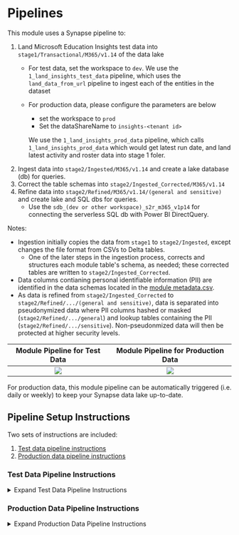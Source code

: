 # Pipelines

This module uses a Synapse pipeline to:
1. Land Microsoft Education Insights test data into ```stage1/Transactional/M365/v1.14``` of the data lake
   - For test data, set the workspace to `dev`. We use the `1_land_insights_test_data` pipeline, which uses the `land_data_from_url` pipeline to ingest each of the entities in the dataset 
   - For production data, please configure the parameters are below
      - set the workspace to `prod`
      - Set the dataShareName to `insights-<tenant id>`
      
      We use the `1_land_insights_prod_data` pipeline, which calls `1_land_insights_prod_data` which would get latest run date, and land latest activity and roster data into stage 1 foler.
2. Ingest data into ```stage2/Ingested/M365/v1.14``` and create a lake database (db) for queries.
3. Correct the table schemas into ```stage2/Ingested_Corrected/M365/v1.14```
4. Refine data into ```stage2/Refined/M365/v1.14/(general and sensitive)``` and create lake and SQL dbs for queries.
      * Use the ```sdb_(dev or other workspace)_s2r_m365_v1p14``` for connecting the serverless SQL db with Power BI DirectQuery.
    
Notes:
- Ingestion initially copies the data from ```stage1``` to ```stage2/Ingested```, except changes the file format from CSVs to Delta tables.
   * One of the later steps in the ingestion process, corrects and structures each module table's schema, as needed; these corrected tables are written to ```stage2/Ingested_Corrected```.
- Data columns contianing personal identifiable information (PII) are identified in the data schemas located in the [module metadata.csv](https://github.com/microsoft/OpenEduAnalytics/blob/main/modules/module_catalog/Microsoft_Education_Insights/test_data/metadata.csv).
- As data is refined from ```stage2/Ingested_Corrected``` to ```stage2/Refined/.../(general and sensitive)```, data is separated into pseudonymized data where PII columns hashed or masked (```stage2/Refined/.../general```) and lookup tables containing the PII (```stage2/Refined/.../sensitive```). Non-pseudonmized data will then be protected at higher security levels.

Module Pipeline for Test Data  | Module Pipeline for Production Data
:-------------------------:|:-------------------------:
![](https://github.com/microsoft/OpenEduAnalytics/blob/main/modules/module_catalog/Microsoft_Education_Insights/docs/images/v0.1_pipeline_instructions/module_v0.1_test_data_pipeline_overview.png) |  ![](https://github.com/microsoft/OpenEduAnalytics/blob/main/modules/module_catalog/Microsoft_Education_Insights/docs/images/v0.1_pipeline_instructions/module_v0.1_prod_data_pipeline_overview.png)  

For production data, this module pipeline can be automatically triggered (i.e. daily or weekly) to keep your Synapse data lake up-to-date.

## Pipeline Setup Instructions

Two sets of instructions are included:
1. [Test data pipeline instructions](https://github.com/microsoft/OpenEduAnalytics/tree/main/modules/module_catalog/Microsoft_Education_Insights/pipeline#test-data-pipeline-instructions)
2. [Production data pipeline instructions](https://github.com/microsoft/OpenEduAnalytics/tree/main/modules/module_catalog/Microsoft_Education_Insights/pipeline#production-data-pipeline-instructions)

### Test Data Pipeline Instructions

<details><summary>Expand Test Data Pipeline Instructions</summary>
<p>

1. Complete the first steps of the [module setup instructions](https://github.com/microsoft/OpenEduAnalytics/tree/main/modules/module_catalog/Microsoft_Education_Insights#module-setup-instructions)
2. Install the module to your workspace as outlined in the instructions.
3. Once successfully installed, choose which workspace to work in, and whether you want to run (i.e. land, ingest and refine) the K-12 test data set or the higher education test data set.
    * <em>Note</em>: Input either ```k12``` or ```hed``` in the ```run_k12_or_hed_test_data``` pipeline parameter, to run this pipeline successfully.
![](https://github.com/cstohlmann/OpenEduAnalytics/blob/main/modules/module_catalog/Microsoft_Education_Insights/docs/images/v0.1_pipeline_instructions/insights_module_v0.1_instructions_p1.1.png)

4. Explore the pipeline as desired for any additional changes to landing, ingesting, and refining the test data.
   * <strong><em>NOTE:</strong></em> You may have to attach notebook(s) to Spark pools, if not automatically connected following package installation. This is done by opening the notebooks used in the pipeline, and checking that the top header where Azure Synapse notebooks are attached in the "Attach to" field. Otherwise, there will be a notification "Please select a Spark pool to attach before running cell!" Manually attach this notebook to a Spark pool.
![](https://github.com/cstohlmann/OpenEduAnalytics/blob/main/modules/module_catalog/Microsoft_Education_Insights/docs/images/v0.1_pipeline_instructions/insights_module_v0.1_instructions_p2.1.png)

5. Commit/Publish any changes and trigger the pipeline manually.

6. Once the pipeline has been successfully executed, verify that:

- Data has landed in stage1.
![](https://github.com/microsoft/OpenEduAnalytics/blob/main/modules/module_catalog/Microsoft_Education_Insights/docs/images/v0.1_pipeline_instructions/insights_module_v0.1_instructions_p3.png)

- Data has been ingested to stage2/Ingested.
![](https://github.com/microsoft/OpenEduAnalytics/blob/main/modules/module_catalog/Microsoft_Education_Insights/docs/images/v0.1_pipeline_instructions/insights_module_v0.1_instructions_p4.png)

- Data has been ingested to stage2/Ingested_Corrected.
![](https://github.com/cstohlmann/OpenEduAnalytics/blob/main/modules/module_catalog/Microsoft_Education_Insights/docs/images/v0.1_pipeline_instructions/insights_module_v0.1_instructions_p7.png)

- Data has been refined to stage2/Refined.
     * <em>Note</em>: There is still debugging to refine the following tables into ```stage2/Refined```: PersonDemographicEthnicity, PersonDemographicPersonFlag, PersonDemographicRace, PersonEmailAddress, PersonIdentifier, PersonOrganizationRole, and PersonPhoneNumber.
![](https://github.com/microsoft/OpenEduAnalytics/blob/main/modules/module_catalog/Microsoft_Education_Insights/docs/images/v0.1_pipeline_instructions/insights_module_v0.1_instructions_p5.png)

- SQL database has been created: ```sdb_dev_s2r_m365_v1p14``` (or, if workspace parameter was changed, replace dev with chosen workspace upon trigger).

- **Final note**: The same processing of the test data can be accomplished by following the steps and running the [module example notebook](https://github.com/microsoft/OpenEduAnalytics/blob/main/modules/module_catalog/Microsoft_Education_Insights/notebook/Insights_example.ipynb).
![](https://github.com/microsoft/OpenEduAnalytics/blob/main/modules/module_catalog/Microsoft_Education_Insights/docs/images/v0.1_pipeline_instructions/insights_module_v0.1_instructions_p6.png)

</p>
</details>

### Production Data Pipeline Instructions

<details><summary>Expand Production Data Pipeline Instructions</summary>
<p>

1. Complete the [Test Data Pipeline Instructions](https://github.com/microsoft/OpenEduAnalytics/tree/main/modules/module_catalog/Microsoft_Education_Insights/pipeline#test-data-pipeline-instructions), but do not execute the pipeline yet.
2. Review the Microsoft Insights [data feed setup instructions](https://docs.microsoft.com/en-us/schooldatasync/enable-education-data-lake-export).
3. Open the 0_main_insights pipeline. Delete the initial "1_land_insights_test_data" pipeline activity, and edit any sub-pipeline parameters and variables as needed. The final results is shown below.
![](https://github.com/microsoft/OpenEduAnalytics/blob/main/modules/module_catalog/Microsoft_Education_Insights/docs/images/v0.1_pipeline_instructions/module_v0.1_prod_data_pipeline_overview.png)

4. Commit/Publish any changes and trigger the pipeline manually.

5. Once the pipeline has been successfully executed, verify that:

- Data has landed in stage1.
![](https://github.com/microsoft/OpenEduAnalytics/blob/main/modules/module_catalog/Microsoft_Education_Insights/docs/images/v0.1_pipeline_instructions/insights_module_v0.1_instructions_p3.png)

- Data has been ingested to stage2/Ingested.
![](https://github.com/microsoft/OpenEduAnalytics/blob/main/modules/module_catalog/Microsoft_Education_Insights/docs/images/v0.1_pipeline_instructions/insights_module_v0.1_instructions_p4.png)

- Data has been ingested to stage2/Ingested_Corrected.
![](https://github.com/cstohlmann/OpenEduAnalytics/blob/main/modules/module_catalog/Microsoft_Education_Insights/docs/images/v0.1_pipeline_instructions/insights_module_v0.1_instructions_p7.png)

- Data has been refined to stage2/Refined.
     * <em>Note</em>: There is still debugging to refine the following tables into ```stage2/Refined```: PersonDemographicEthnicity, PersonDemographicPersonFlag, PersonDemographicRace, PersonEmailAddress, PersonIdentifier, PersonOrganizationRole, and PersonPhoneNumber.
![](https://github.com/microsoft/OpenEduAnalytics/blob/main/modules/module_catalog/Microsoft_Education_Insights/docs/images/v0.1_pipeline_instructions/insights_module_v0.1_instructions_p5.png)

- SQL database has been created: ```sdb_dev_s2r_m365_v1p14``` (or, if workspace parameter was changed, replace dev with chosen workspace upon trigger).

- **Final note**: The same processing of the data can be accomplished by following the steps and running the [module example notebook](https://github.com/microsoft/OpenEduAnalytics/blob/main/modules/module_catalog/Microsoft_Education_Insights/notebook/Insights_example.ipynb).
![](https://github.com/microsoft/OpenEduAnalytics/blob/main/modules/module_catalog/Microsoft_Education_Insights/docs/images/v0.1_pipeline_instructions/insights_module_v0.1_instructions_p6.png)

</p>
</details>
